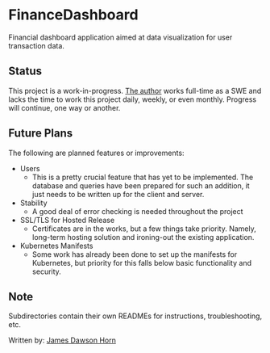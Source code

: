 # FinanceDashboard
Financial dashboard application aimed at data visualization for user transaction data.

## Status
This project is a work-in-progress. [The author](https://github.com/jhorn00) works full-time as a SWE and lacks the time to work this project daily, weekly, or even monthly. Progress will continue, one way or another.

## Future Plans
The following are planned features or improvements:
- Users
    - This is a pretty crucial feature that has yet to be implemented. The database and queries have been prepared for such an addition, it just needs to be written up for the client and server.
- Stability
    - A good deal of error checking is needed throughout the project
- SSL/TLS for Hosted Release
    - Certificates are in the works, but a few things take priority. Namely, long-term hosting solution and ironing-out the existing application.
- Kubernetes Manifests
    - Some work has already been done to set up the manifests for Kubernetes, but priority for this falls below basic functionality and security.

## Note
Subdirectories contain their own READMEs for instructions, troubleshooting, etc.

Written by: [James Dawson Horn](https://github.com/jhorn00)
